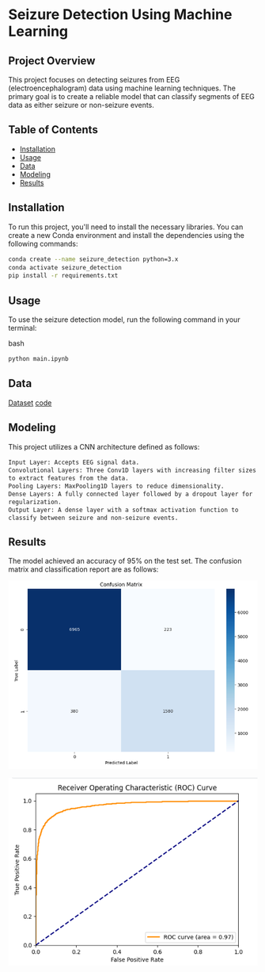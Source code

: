 # Seizure Detection Using Machine Learning

## Project Overview
This project focuses on detecting seizures from EEG (electroencephalogram) data using machine learning techniques. The primary goal is to create a reliable model that can classify segments of EEG data as either seizure or non-seizure events.

## Table of Contents
- [Installation](#installation)
- [Usage](#usage)
- [Data](#data)
- [Modeling](#modeling)
- [Results](#results)

## Installation
To run this project, you'll need to install the necessary libraries. You can create a new Conda environment and install the dependencies using the following commands:

```bash
conda create --name seizure_detection python=3.x
conda activate seizure_detection
pip install -r requirements.txt
```

## Usage

To use the seizure detection model, run the following command in your terminal:

bash
```bash
python main.ipynb
```

## Data

[Dataset](https://www.kaggle.com/datasets/adibadea/chbmitseizuredataset)
[code](https://www.kaggle.com/code/akhilbisht798/siezure/)

## Modeling

This project utilizes a CNN architecture defined as follows:

    Input Layer: Accepts EEG signal data.
    Convolutional Layers: Three Conv1D layers with increasing filter sizes to extract features from the data.
    Pooling Layers: MaxPooling1D layers to reduce dimensionality.
    Dense Layers: A fully connected layer followed by a dropout layer for regularization.
    Output Layer: A dense layer with a softmax activation function to classify between seizure and non-seizure events.


## Results

The model achieved an accuracy of 95% on the test set. The confusion matrix and classification report are as follows:

![confusion Matrix](images/confusion.png?raw=true "confusion Matrix")

![Reciver Operating Charecteristics](images/roc.png?raw=true "Reciver Operating Charecteristics")
